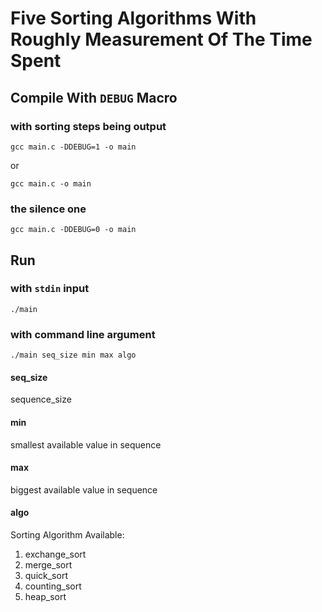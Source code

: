 # Five Sorting Algorithms With Roughly Measurement Of The Time Spent

## Compile With `DEBUG` Macro
### with sorting steps being output

    gcc main.c -DDEBUG=1 -o main

or

    gcc main.c -o main

### the silence one

    gcc main.c -DDEBUG=0 -o main

## Run

### with `stdin` input
    ./main

### with command line argument

    ./main seq_size min max algo

#### seq_size
 sequence_size

#### min
smallest available value in sequence

#### max
biggest available value in sequence

#### algo
Sorting Algorithm Available:

1. exchange_sort
2. merge_sort
3. quick_sort
4. counting_sort
5. heap_sort



